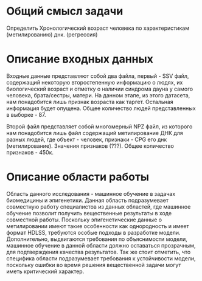 
# Общий смысл задачи


Определить Хронологический возраст человека по характеристикам (метилированию) днк. (регрессия)

# Описание входных данных

Входные данные представляют собой два файла, первый - SSV файл, содержащий некоторую второстепенную информацию о людях, их биологический возраст и отметку о наличии синдрома дауна у самого человека, брата/сестры, матери. На данном этапе, из этого датасета, нам понадобится лишь признак возраста как таргет. Остальная информация будет опущена.  Общее количество людей представленных в выборке - 87.

Второй файл представляет собой многомерный NPZ файл, из которого нам понадобится лишь файл содержащий метилирование ДНК для разных людей, где объект - человек, признаки - CPG его днк (метилирование). Значения признаков (???).  Общее количество признаков - 450к.

# Описание области работы

Область данного исследования - машинное обучение в задачах биомедицины и эпигенетики. Данная область подразумевает совместную работу специалистов из данных областей, где машинное обучение позволит получить вещественные результаты в ходе совместной работы. Поскольку эпигенетические данные о метилировании имеют такие особенности как однородность и имеет формат HDLSS, требуются особые подходы в разработке модели. Дополнительно, выдвигаются требования по объяснимости модели, машинное обучение в данной области должно оставаться прозрачным, для подтверждения качества результатов. Так же стоит отметить, что специфика области подразумевает требования к устойчивости модели, поскольку ошибки во время решения вещественной задачи могут иметь критический характер. 


